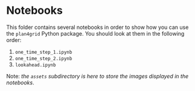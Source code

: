 # Notebooks

This folder contains several notebooks in order to show how you can use the `plan4grid` Python package.
You should look at them in the following order:

1. `one_time_step_1.ipynb`
2. `one_time_step_2.ipynb`
3. `lookahead.ipynb`

Note: *the `assets` subdirectory is here to store the images displayed in the notebooks*.

